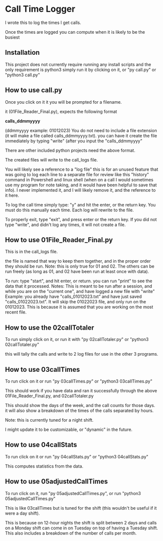 # Call Time Logger
I wrote this to log the times I get calls.

Once the times are logged you can compute when it is likely to be the busiest

## Installation

This project does not currently require running any install scripts and the only requirement is python3
simply run it by clicking on it, or "py call.py" or "python3 call.py"

## How to use call.py

Once you click on it it you will be prompted for a filename.

it (01File_Reader_Final.py), expects the following format

**calls_ddmmyyyy**

(ddmmyyyy example: 01012023) 
You do not need to include a file extension (it will make a file called calls_ddmmyyyy.txt). 
you can have it create the file immediately by typing "write" (after you input the "calls_ddmmyyyy"

There are other included python projects need the above format.

The created files will write to the call_logs file.

You will likely see a reference to a "log file" this is for an unused feature that was going to log each line to a separate file for review like this "history" command in Powershell and linux shell (when on a call I would sometimes use my program for note taking, and it would have been helpful to save that info). I never implemented it, and I will likely remove it, and the reference to it here.

To log the call time simply type: "y" and hit the enter, or the return key. You must do this manually each time. Each log will rewrite to the file.

To properly exit, type "exit", and press enter or the return key. If you did not type "write", and didn't log any times, it will not create a file.


## How to use 01File_Reader_Final.py
This is in the call_logs file.

the file is named that way to keep them together, and in the proper order they should be run.
Note: this is only true for 01 and 02. The others can be run freely (as long as 01, and 02 have been run at least once with data).

To run: type "start", and hit enter, or return. you can run "print" to see the data that it processed.
Notes: This is meant to be run after a session, and while you are on the "current one", and have logged a new file with "write"
Example: you already have "calls_01012023.txt” and have just saved "calls_01022023.txt". It will skip the 01022023 file, and only run on the 01012023. This is because it is assumed that you are working on the most recent file.


## How to use the 02callTotaler

To run simply click on it, or run it with "py 02callTotaler.py" or "python3 02callTotaler.py"
 
this will tally the calls and write to 2 log files for use in the other 3 programs.


## How to use 03callTimes

To run click on it or run "py 03callTimes.py" or "python3 03callTimes.py"

This should work if you have data and ran it successfully through the above 01File_Reader_Final.py, and 02callTotaler.py

This should show the days of the week, and the call counts for those days. it will also show a breakdown of the times of the calls separated by hours.

Note: this is currently tuned for a night shift.

I might update it to be customizable, or "dynamic" in the future.


## How to use 04callStats

To run click on it or run "py 04callStats.py" or "python3 04callStats.py"

This computes statistics from the data.


## How to use 05adjustedCallTimes

To run click on it, run "py 05adjustedCallTimes.py", or run "python3 05adjustedCallTimes.py"

This is like 03callTimes but is tuned for the shift (this wouldn't be useful if it were a day shift).

This is because on 12-hour nights the shift is split between 2 days and calls on a Monday shift can come in on Tuesday on top of having a Tuesday shift. This also includes a breakdown of the number of calls per month.


